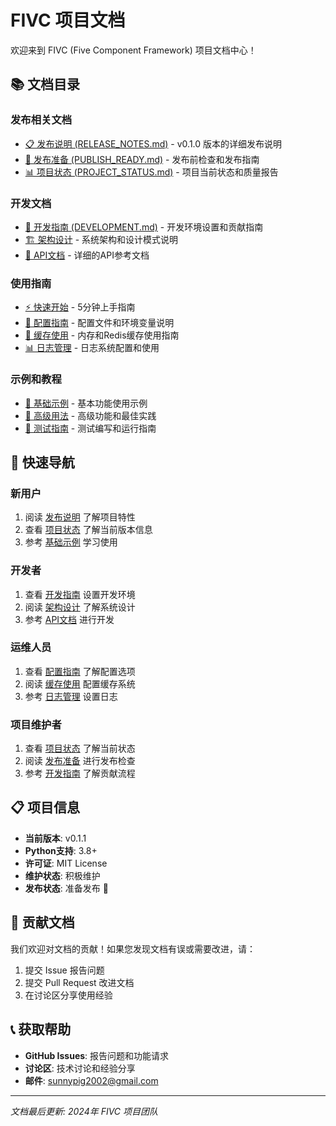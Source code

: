 # FIVC 项目文档

欢迎来到 FIVC (Five Component Framework) 项目文档中心！

## 📚 文档目录

### 发布相关文档
- [📋 发布说明 (RELEASE_NOTES.md)](./RELEASE_NOTES.md) - v0.1.0 版本的详细发布说明
- [🚀 发布准备 (PUBLISH_READY.md)](./PUBLISH_READY.md) - 发布前检查和发布指南
- [📊 项目状态 (PROJECT_STATUS.md)](./PROJECT_STATUS.md) - 项目当前状态和质量报告

### 开发文档
- [🔧 开发指南 (DEVELOPMENT.md)](./DEVELOPMENT.md) - 开发环境设置和贡献指南
- [🏗️ 架构设计](./ARCHITECTURE.md) - 系统架构和设计模式说明
- [📖 API文档](./API.md) - 详细的API参考文档

### 使用指南
- [⚡ 快速开始](./QUICKSTART.md) - 5分钟上手指南
- [📝 配置指南](./CONFIGURATION.md) - 配置文件和环境变量说明
- [💾 缓存使用](./CACHING.md) - 内存和Redis缓存使用指南
- [📊 日志管理](./LOGGING.md) - 日志系统配置和使用

### 示例和教程
- [🎯 基础示例](./examples/basic.md) - 基本功能使用示例
- [🔄 高级用法](./examples/advanced.md) - 高级功能和最佳实践
- [🧪 测试指南](./TESTING.md) - 测试编写和运行指南

## 🎯 快速导航

### 新用户
1. 阅读 [发布说明](./RELEASE_NOTES.md) 了解项目特性
2. 查看 [项目状态](./PROJECT_STATUS.md) 了解当前版本信息
3. 参考 [基础示例](./examples/basic.md) 学习使用

### 开发者
1. 查看 [开发指南](./DEVELOPMENT.md) 设置开发环境
2. 阅读 [架构设计](./ARCHITECTURE.md) 了解系统设计
3. 参考 [API文档](./API.md) 进行开发

### 运维人员
1. 查看 [配置指南](./CONFIGURATION.md) 了解配置选项
2. 阅读 [缓存使用](./CACHING.md) 配置缓存系统
3. 参考 [日志管理](./LOGGING.md) 设置日志

### 项目维护者
1. 查看 [项目状态](./PROJECT_STATUS.md) 了解当前状态
2. 阅读 [发布准备](./PUBLISH_READY.md) 进行发布检查
3. 参考 [开发指南](./DEVELOPMENT.md) 了解贡献流程

## 📋 项目信息

- **当前版本**: v0.1.1
- **Python支持**: 3.8+
- **许可证**: MIT License
- **维护状态**: 积极维护
- **发布状态**: 准备发布 🚀

## 🤝 贡献文档

我们欢迎对文档的贡献！如果您发现文档有误或需要改进，请：

1. 提交 Issue 报告问题
2. 提交 Pull Request 改进文档
3. 在讨论区分享使用经验

## 📞 获取帮助

- **GitHub Issues**: 报告问题和功能请求
- **讨论区**: 技术讨论和经验分享
- **邮件**: sunnypig2002@gmail.com

---

*文档最后更新: 2024年*
*FIVC 项目团队* 